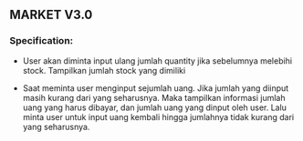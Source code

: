 ## MARKET V3.0

### Specification:

- User akan diminta input ulang jumlah quantity jika sebelumnya melebihi stock. Tampilkan jumlah stock yang dimiliki

- Saat meminta user menginput sejumlah uang. Jika jumlah yang diinput masih kurang dari yang seharusnya. Maka tampilkan informasi jumlah uang yang harus dibayar, dan jumlah uang yang dinput oleh user. Lalu minta user untuk input uang kembali hingga jumlahnya tidak kurang dari yang seharusnya.